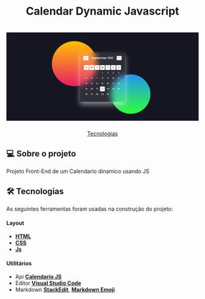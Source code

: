 <h1 align="center"> Calendar Dynamic Javascript </h1>

<h1 align="center">
    <img alt="calendario" title="" src="./assets/img/calendarJS.jpg" />
</h1>


<p align="center">
 <a href="#-tecnologias">Tecnologias</a> 
</p>

## 💻 Sobre o projeto

Projeto Front-End de um Calendario dinamico usando JS

## 🛠 Tecnologias

As seguintes ferramentas foram usadas na construção do projeto:

#### **Layout**

- **[HTML](https://www.w3schools.com/html/)**
- **[CSS](https://www.w3schools.com/css/)**
- **[Js](https://www.w3schools.com/w3js/)**


#### **Utilitários**

- Api  **[Calendario JS](https://github.com/yusufshakeel/dyCalendarJS)**
- Editor **[Visual Studio Code](https://code.visualstudio.com/)**
- Markdown **[StackEdit](https://stackedit.io/)**, **[Markdown Emoji](https://gist.github.com/rxaviers/7360908)**
